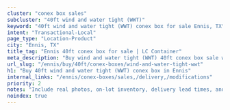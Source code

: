 ```yaml
---
cluster: "conex box sales"
subcluster: "40ft wind and water tight (WWT)"
keyword: "40ft wind and water tight (WWT) conex box for sale Ennis, TX"
intent: "Transactional-Local"
page_type: "Location-Product"
city: "Ennis, TX"
title_tag: "Ennis 40ft conex box for sale | LC Container"
meta_description: "Buy wind and water tight (WWT) 40ft conex box sale with local delivery in Ennis, TX. LC Container — local Since 2003. Request a fast quote today."
url_slug: "/ennis/buy/40ft/conex-boxes/wind-and-water-tight-wwt"
h1: "Buy 40ft wind and water tight (WWT) conex box in Ennis"
internal_links: "/ennis/conex-boxes/sales,/delivery,/modifications"
priority: 2
notes: "Include real photos, on-lot inventory, delivery lead times, and financing info."
noindex: true
---
```


<!-- TODO: Add unique city/inventory copy, images, and internal links here. -->
